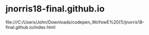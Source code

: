 # jnorris18-final.github.io
file:///C:/Users/John/Downloads/codepen_WoYowE%20(1)/jnorris18-final.github.io/index.html
